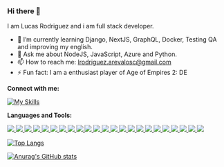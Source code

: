 ### Hi there 👋

I am Lucas Rodriguez and i am full stack developer.

- 🌱 I’m currently learning Django, NextJS, GraphQL, Docker, Testing QA and improving my english.
- 💬 Ask me about NodeJS, JavaScript, Azure and Python.
- 📫 How to reach me: lrodriguez.arevalosc@gmail.com
- ⚡ Fun fact: I am a enthusiast player of Age of Empires 2: DE


<strong>Connect with me:</strong>

[![My Skills](https://skillicons.dev/icons?i=linkedin)](https://www.linkedin.com/in/lucas-m-rodriguez/)

<strong>Languages and Tools:</strong>


<a href="https://developer.mozilla.org/es/docs/Web/HTML">
  <img src="https://skillicons.dev/icons?i=html" />
</a>
<a href="https://developer.mozilla.org/es/docs/Web/CSS">
  <img src="https://skillicons.dev/icons?i=css" />
</a>
<a href="https://developer.mozilla.org/es/docs/Web/JavaScript">
  <img src="https://skillicons.dev/icons?i=js" />
</a>
<a href="https://azure.microsoft.com/en-in/">
  <img src="https://skillicons.dev/icons?i=azure" />
</a>
<a href="https://kubernetes.io/">
  <img src="https://skillicons.dev/icons?i=kubernetes" />
</a>
<a href="https://getbootstrap.com/">
  <img src="https://skillicons.dev/icons?i=bootstrap" />
</a>
<a href="https://sass-lang.com/">
  <img src="https://skillicons.dev/icons?i=sass" />
</a>
<a href="https://www.figma.com/">
  <img src="https://skillicons.dev/icons?i=figma" />
</a>
<a href="https://www.python.org/">
  <img src="https://skillicons.dev/icons?i=py" />
</a>
<a href="https://flask.palletsprojects.com/">
  <img src="https://skillicons.dev/icons?i=flask" />
</a>
<a href="https://git-scm.com/">
  <img src="https://skillicons.dev/icons?i=git" />
</a>
<a href="https://www.linux.org/">
  <img src="https://skillicons.dev/icons?i=linux" />
</a>
<a href="https://www.mongodb.com/">
  <img src="https://skillicons.dev/icons?i=mongodb" />
</a>
<a href="https://www.mysql.com/">
  <img src="https://skillicons.dev/icons?i=mysql" />
</a>
<a href="https://www.postgresql.org/">
  <img src="https://skillicons.dev/icons?i=postgres" />
</a>
<a href="https://www.netlify.com/">
  <img src="https://skillicons.dev/icons?i=netlify" />
</a>
<a href="https://www.raspberrypi.org/">
  <img src="https://skillicons.dev/icons?i=raspberrypi" />
</a>
<a href="https://reactjs.org/">
  <img src="https://skillicons.dev/icons?i=react" />
</a>
<a href="https://redux.js.org/">
  <img src="https://skillicons.dev/icons?i=redux" />
</a>
<a href="https://www.sketchup.com/">
  <img src="https://skillicons.dev/icons?i=sketchup" />
</a>
<a href="https://www.typescriptlang.org/">
  <img src="https://skillicons.dev/icons?i=ts" />
</a>
<a href="https://code.visualstudio.com/">
  <img src="https://skillicons.dev/icons?i=vscode" />
</a>
<a href="https://regexr.com/">
  <img src="https://skillicons.dev/icons?i=regex" />
</a>


[![Top Langs](https://github-readme-stats.vercel.app/api/top-langs/?username=lrodriguez911&layout=compact)](https://github.com/lrodriguez911)

[![Anurag's GitHub stats](https://github-readme-stats.vercel.app/api?username=lrodriguez911)](https://github.com/lrodriguez911)
<!--
**lrodriguez911/lrodriguez911** is a ✨ _special_ ✨ repository because its `README.md` (this file) appears on your GitHub profile.

Here are some ideas to get you started:

- 🔭 I’m currently working on ...

- 👯 I’m looking to collaborate on ...

- 💬 Ask me about ...
- 📫 How to reach me: ...
- 😄 Pronouns: ...
- ⚡ Fun fact: ...
-->
